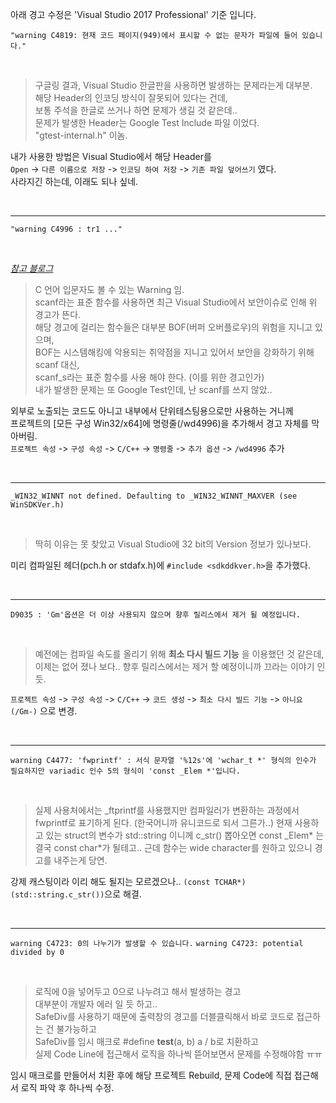 아래 경고 수정은 'Visual Studio 2017 Professional' 기준 입니다.

`"warning C4819: 현재 코드 페이지(949)에서 표시할 수 없는 문자가 파일에 들어 있습니다."`  

&nbsp;

> 구글링 결과, Visual Studio 한글판을 사용하면 발생하는 문제라는게 대부분.  
해당 Header의 인코딩 방식이 잘못되어 있다는 건데,  
보통 주석을 한글로 쓰거나 하면 문제가 생길 것 같은데..  
문제가 발생한 Header는 Google Test Include 파일 이었다.  
"gtest-internal.h" 이놈.  

내가 사용한 방법은 Visual Studio에서 해당 Header를  
`Open` -> `다른 이름으로 저장` -> `인코딩 하여 저장` -> `기존 파일 덮어쓰기` 였다.  
사라지긴 하는데, 이래도 되나 싶네.

&nbsp;

***

`"warning C4996 : tr1 ..."`  

&nbsp;

*[참고 블로그](https://m.blog.naver.com/hirit808/221615764755)*  

> C 언어 입문자도 볼 수 있는 Warning 임.  
scanf라는 표준 함수를 사용하면 최근 Visual Studio에서 보안이슈로 인해 위 경고가 뜬다.  
해당 경고에 걸리는 함수들은 대부분 BOF(버퍼 오버플로우)의 위험을 지니고 있으며,  
BOF는 시스템해킹에 악용되는 취약점을 지니고 있어서 보안을 강화하기 위해 scanf 대신,  
scanf_s라는 표준 함수를 사용 해야 한다. (이를 위한 경고인가)  
내가 발생한 문제는 또 Google Test인데, 난 scanf를 쓰지 않았..  

외부로 노출되는 코드도 아니고 내부에서 단위테스팅용으로만 사용하는 거니께  
프로젝트의 [모든 구성 Win32/x64]에 명령줄(/wd4996)을 추가해서 경고 자체를 막아버림.  
`프로젝트 속성` -> `구성 속성` -> `C/C++` -> `명령줄` -> `추가 옵션` -> `/wd4996` 추가  

&nbsp;

***

`_WIN32_WINNT not defined. Defaulting to _WIN32_WINNT_MAXVER (see WinSDKVer.h)`

&nbsp;

> 딱히 이유는 못 찾았고 Visual Studio에 32 bit의 Version 정보가 있나보다.

미리 컴파일된 헤더(pch.h or stdafx.h)에 `#include <sdkddkver.h>`을 추가했다.

&nbsp;

***

`D9035 : 'Gm'옵션은 더 이상 사용되지 않으며 향후 릴리스에서 제거 될 예정입니다.`

&nbsp;

> 예전에는 컴파일 속도를 올리기 위해 __최소 다시 빌드 기능__ 을 이용했던 것 같은데,  
이제는 없어 졌나 보다.. 향후 릴리스에서는 제거 할 예정이니까 끄라는 이야기 인듯.

`프로젝트 속성` -> `구성 속성` -> `C/C++` -> `코드 생성` -> `최소 다시 빌드 기능` -> `아니요 (/Gm-)` 으로 변경.  

&nbsp;

***

`warning C4477: 'fwprintf' : 서식 문자열 '%12s'에 'wchar_t *' 형식의 인수가 필요하지만 variadic 인수 5의 형식이 'const _Elem *'입니다.`

&nbsp;

> 실제 사용처에서는 _ftprintf를 사용했지만 컴파일러가 변환하는 과정에서 fwprintf로 표기하게 된다. (한국어니까 유니코드로 되서 그른가..)
현재 사용하고 있는 struct의 변수가 std::string 이니께 c_str() 뽑아오면 const _Elem* 는 결국 const char*가 될테고..
근데 함수는 wide character를 원하고 있으니 경고를 내주는게 당연.

강제 캐스팅이라 이리 해도 될지는 모르겠으나.. `(const TCHAR*)(std::string.c_str())`으로 해결.

&nbsp;


***

`warning C4723: 0의 나누기가 발생할 수 있습니다.`
`warning C4723: potential divided by 0`

&nbsp;

> 로직에 0을 넣어두고 0으로 나누려고 해서 발생하는 경고  
대부분이 개발자 에러 일 듯 하고..  
SafeDiv를 사용하기 때문에 출력창의 경고를 더블클릭해서 바로 코드로 접근하는 건 불가능하고  
SafeDiv를 임시 매크로 #define __test__(a, b) a / b로 치환하고  
실제 Code Line에 접근해서 로직을 하나씩 뜯어보면서 문제를 수정해야함 ㅠㅠ

임시 매크로를 만들어서 치환 후에 해당 프로젝트 Rebuild, 문제 Code에 직접 접근해서 로직 파악 후 하나씩 수정.

&nbsp;

